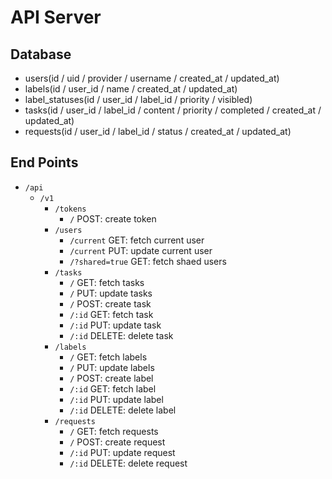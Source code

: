 # API Server

## Database

- users(id / uid / provider / username / created_at / updated_at)
- labels(id / user_id / name / created_at / updated_at)
- label_statuses(id / user_id / label_id / priority / visibled)
- tasks(id / user_id / label_id / content / priority / completed / created_at / updated_at)
- requests(id / user_id / label_id / status / created_at / updated_at)

## End Points

- `/api`
  - `/v1`
    - `/tokens`
      - `/` POST: create token
    - `/users`
      - `/current` GET: fetch current user
      - `/current` PUT: update current user
      - `/?shared=true` GET: fetch shaed users
    - `/tasks`
      - `/` GET: fetch tasks
      - `/` PUT: update tasks
      - `/` POST: create task
      - `/:id` GET: fetch task
      - `/:id` PUT: update task
      - `/:id` DELETE: delete task
    - `/labels`
      - `/` GET: fetch labels
      - `/` PUT: update labels
      - `/` POST: create label
      - `/:id` GET: fetch label
      - `/:id` PUT: update label
      - `/:id` DELETE: delete label
    - `/requests`
      - `/` GET: fetch requests
      - `/` POST: create request
      - `/:id` PUT: update request
      - `/:id` DELETE: delete request
